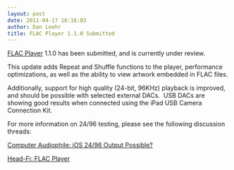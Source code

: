 ```yaml
---
layout: post
date: 2011-04-17 16:16:03
author: Dan Leehr
title: FLAC Player 1.1.0 Submitted
---
```


[FLAC Player](/flacplayer/) 1.1.0 has been submitted, and is currently under review.

This update adds Repeat and Shuffle functions to the player, performance optimizations, as well as the ability to view artwork embedded in FLAC files.

Additionally, support for high quality (24-bit, 96KHz) playback is improved, and should be possible with selected external DACs.&nbsp; USB DACs are showing good results when connected using the iPad USB Camera Connection Kit.

For more information on 24/96 testing, please see the following discussion threads:

[Computer Audiophile: iOS 24/96 Output Possible?](http://www.computeraudiophile.com/content/iOS-2496-Output-Possible)

[Head-Fi: FLAC Player](http://www.head-fi.org/forum/thread/518504/flac-player-for-iphone-ipod-touch-and-ipad)

&nbsp;
